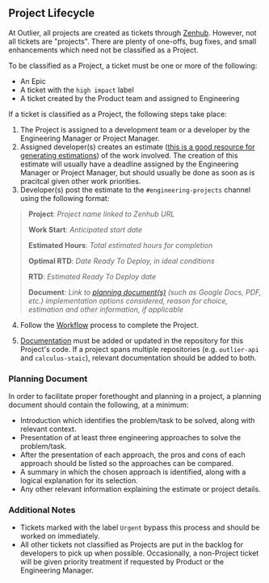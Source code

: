 ## Project Lifecycle

At Outlier, all projects are created as tickets through [Zenhub](https://app.zenhub.com/). However, not all tickets are "projects". There are plenty of one-offs, bug fixes, and small enhancements which need not be classified as a Project.

To be classified as a Project, a ticket must be one or more of the following:
* An Epic
* A ticket with the `high impact` label
* A ticket created by the Product team and assigned to Engineering

If a ticket is classified as a Project, the following steps take place:

1. The Project is assigned to a development team or a developer by the Engineering Manager or Project Manager. 
2. Assigned developer(s) creates an estimate ([this is a good resource for generating estimations](https://jacobian.org/2021/may/25/my-estimation-technique/)) of the work involved. The creation of this estimate will usually have a deadline assigned by the Engineering Manager or Project Manager, but should usually be done as soon as is pracitcal given other work priorities.
3. Developer(s) post the estimate to the `#engineering-projects` channel using the following format:

> **Project**: *Project name linked to Zenhub URL*
> 
> **Work Start**: *Anticipated start date*
> 
> **Estimated Hours**: *Total estimated hours for completion*
> 
> **Optimal RTD**: *Date Ready To Deploy, in ideal conditions*
> 
> **RTD**: *Estimated Ready To Deploy date*
> 
> **Document**: *Link to [planning document(s)](./projectLifecycle.md#planning-document) (such as Google Docs, PDF, etc.) implementation options considered, reason for choice, estimation and other information, if applicable*

4. Follow the [Workflow](./gitAndGitHub.md#workflow) process to complete the Project.

5. [Documentation](./projectDocumentation.md) must be added or updated in the repository for this Project's code. If a project spans multiple repositories (e.g. `outlier-api` and `calculus-staic`), relevant documentation should be added to both. 

### Planning Document
In order to facilitate proper forethought and planning in a project, a planning document should contain the following, at a minimum:
* Introduction which identifies the problem/task to be solved, along with relevant context.
* Presentation of at least three engineering approaches to solve the problem/task.
* After the presentation of each approach, the pros and cons of each approach should be listed so the approaches can be compared.
* A summary in which the chosen approach is identified, along with a logical explanation for its selection.
* Any other relevant information explaining the estimate or project details.

### Additional Notes
* Tickets marked with the label `Urgent` bypass this process and should be worked on immediately.
* All other tickets not classified as Projects are put in the backlog for developers to pick up when possible. Occasionally, a non-Project ticket will be given priority treatment if requested by Product or the Engineering Manager.
